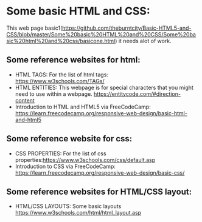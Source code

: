 # Some basic HTML and CSS:

This web page basic1(https://github.com/theburntcity/Basic-HTML5-and-CSS/blob/master/Some%20basic%20HTML%20and%20CSS/Some%20basic%20html%20and%20css/basicone.html) it needs alot of work.
 

## Some reference websites for html:
* HTML TAGS: For the list of html tags: https://www.w3schools.com/TAGs/
* HTML ENTITIES: This webpage is for special characters that you might need to use within a webpage. https://entitycode.com/#direction-content
* Introduction to HTML and HTML5 via FreeCodeCamp: https://learn.freecodecamp.org/responsive-web-design/basic-html-and-html5

## Some reference website for css:
* CSS PROPERTIES: For the list of css properties:https://www.w3schools.com/css/default.asp
* Introduction to CSS via FreeCodeCamp: https://learn.freecodecamp.org/responsive-web-design/basic-css/

## Some reference websites for HTML/CSS layout:
* HTML/CSS LAYOUTS: Some basic layouts https://www.w3schools.com/html/html_layout.asp
